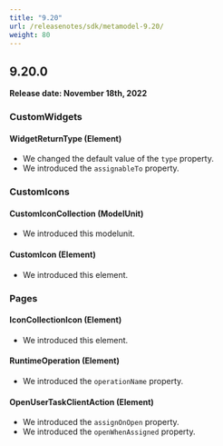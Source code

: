 ```yaml
---
title: "9.20"
url: /releasenotes/sdk/metamodel-9.20/
weight: 80
---
```


## 9.20.0

**Release date: November 18th, 2022**

### CustomWidgets

#### WidgetReturnType (Element)

* We changed the default value of the `type` property.
* We introduced the `assignableTo` property. 

### CustomIcons

#### CustomIconCollection (ModelUnit)

* We introduced this modelunit. 

#### CustomIcon (Element)

* We introduced this element. 

### Pages

#### IconCollectionIcon (Element)

* We introduced this element. 

#### RuntimeOperation (Element)

* We introduced the `operationName` property. 

#### OpenUserTaskClientAction (Element)

* We introduced the `assignOnOpen` property. 
* We introduced the `openWhenAssigned` property. 
